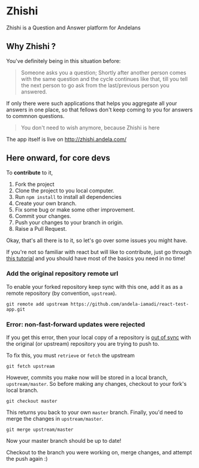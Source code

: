 # Zhishi
Zhishi is a Question and Answer platform for Andelans

## Why Zhishi ?

You've definitely being in this situation before:

>Someone asks you a question; Shortly after another person comes with the same question and the cycle continues like that, till you tell the next person to go ask from the last/previous person you answered.

If only there were such applications that helps you aggregate all your answers in one place, so that fellows don't keep coming to you for answers to commnon questions.

>You don't need to wish anymore, because Zhishi is here

The app itself is live on http://zhishi.andela.com/


## Here onward, for core devs

To **contribute** to it,

1. Fork the project
2. Clone the project to you local computer.
3. Run `npm install` to install all dependencies
4. Create your own branch.
5. Fix some bug or make some other improvement.
6. Commit your changes.
7. Push your changes to your branch in origin.
8. Raise a Pull Request.

Okay, that's all there is to it, so let's go over some issues you might have.

If you're not so familiar with react but will like to contribute, just go through [this tutorial](http://blog.cent.tech/learn-react-series-iii-dev-environment-like-you-mean-business/) and you should have most of the basics you need in no time!

### Add the original repository remote url

To enable your forked repository keep sync with this one, add it as as a remote repository (by convention, `upstream`).

`git remote add upstream https://github.com/andela-iamadi/react-test-app.git`


### Error: non-fast-forward updates were rejected

If you get this error, then your local copy of a repository is [out of sync](https://help.github.com/articles/syncing-a-fork/) with the original (or upstream) repository you are trying to push to.

To fix this, you must `retrieve` or `fetch` the upstream

`git fetch upstream`

However, commits you make now will be stored in a local branch, `upstream/master`. So before making any changes, checkout to your fork's local branch.

`git checkout master`

This returns you back to your own `master` branch. Finally, you'd need to merge the changes in `upstream/master`.

`git merge upstream/master`

Now your master branch should be up to date!

Checkout to the branch you were working on, merge changes, and attempt the push again :)
